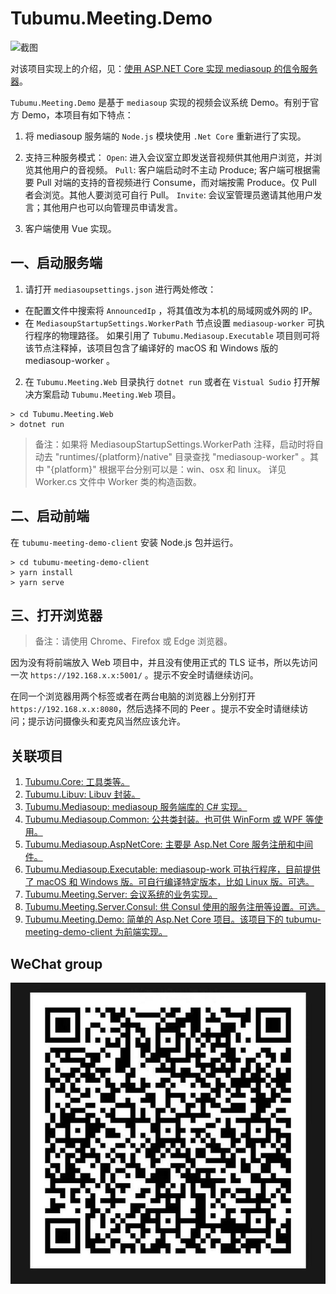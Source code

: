 # Tubumu.Meeting.Demo

![截图](http://blog.tubumu.com/postimages/mediasoup-01/004.jpg)

对该项目实现上的介绍，见：[使用 ASP.NET Core 实现 mediasoup 的信令服务器](https://blog.tubumu.com/2020/05/05/mediasoup-01/)。

`Tubumu.Meeting.Demo` 是基于 `mediasoup` 实现的视频会议系统 Demo。有别于官方 Demo，本项目有如下特点：

1. 将 mediasoup 服务端的 `Node.js` 模块使用 `.Net Core` 重新进行了实现。
2. 支持三种服务模式：
`Open`: 进入会议室立即发送音视频供其他用户浏览，并浏览其他用户的音视频。
`Pull`: 客户端启动时不主动 Produce; 客户端可根据需要 Pull 对端的支持的音视频进行 Consume，而对端按需 Produce。仅 Pull 者会浏览。其他人要浏览可自行 Pull。
`Invite`: 会议室管理员邀请其他用户发言；其他用户也可以向管理员申请发言。

3. 客户端使用 Vue 实现。

## 一、启动服务端

1. 请打开 `mediasoupsettings.json` 进行两处修改：

- 在配置文件中搜索将 `AnnouncedIp` ，将其值改为本机的局域网或外网的 IP。
- 在 `MediasoupStartupSettings.WorkerPath` 节点设置 `mediasoup-worker` 可执行程序的物理路径。 如果引用了 `Tubumu.Mediasoup.Executable` 项目则可将该节点注释掉，该项目包含了编译好的 macOS 和 Windows 版的 mediasoup-worker 。

2. 在 `Tubumu.Meeting.Web` 目录执行 `dotnet run` 或者在 `Vistual Sudio` 打开解决方案启动 `Tubumu.Meeting.Web` 项目。

``` shell
> cd Tubumu.Meeting.Web
> dotnet run
```

> 备注：如果将 MediasoupStartupSettings.WorkerPath 注释，启动时将自动去 "runtimes/{platform}/native" 目录查找 "mediasoup-worker" 。其中 "{platform}" 根据平台分别可以是：win、osx 和 linux。 详见 Worker.cs 文件中 Worker 类的构造函数。

## 二、启动前端

在 `tubumu-meeting-demo-client` 安装 Node.js 包并运行。

``` shell
> cd tubumu-meeting-demo-client
> yarn install
> yarn serve
```

## 三、打开浏览器

>备注：请使用 Chrome、Firefox 或 Edge 浏览器。

因为没有将前端放入 Web 项目中，并且没有使用正式的 TLS 证书，所以先访问一次 `https://192.168.x.x:5001/` 。提示不安全时请继续访问。

在同一个浏览器用两个标签或者在两台电脑的浏览器上分别打开 `https://192.168.x.x:8080`，然后选择不同的 Peer 。提示不安全时请继续访问；提示访问摄像头和麦克风当然应该允许。

## 关联项目

1. [Tubumu.Core: 工具类等。](https://github.com/albyho/Tubumu.Core)
2. [Tubumu.Libuv: Libuv 封装。](https://github.com/albyho/Tubumu.Libuv)
3. [Tubumu.Mediasoup: mediasoup 服务端库的 C# 实现。](https://github.com/albyho/Tubumu.Mediasoup)
4. [Tubumu.Mediasoup.Common: 公共类封装。也可供 WinForm 或 WPF 等使用。](https://github.com/albyho/Tubumu.Mediasoup.Common)
5. [Tubumu.Mediasoup.AspNetCore: 主要是 Asp.Net Core 服务注册和中间件。](https://github.com/albyho/Tubumu.Mediasoup.AspNetCore)
6. [Tubumu.Mediasoup.Executable: mediasoup-work 可执行程序，目前提供了 macOS 和 Windows 版。可自行编译特定版本，比如 Linux 版。可选。](https://github.com/albyho/Tubumu.Mediasoup.Executable)
7. [Tubumu.Meeting.Server: 会议系统的业务实现。](https://github.com/albyho/Tubumu.Meeting.Server)
8. [Tubumu.Meeting.Server.Consul: 供 Consul 使用的服务注册等设置。可选。](https://github.com/albyho/Tubumu.Meeting.Server.Consul)
9. [Tubumu.Meeting.Demo: 简单的 Asp.Net Core 项目。该项目下的 tubumu-meeting-demo-client 为前端实现。](https://github.com/albyho/Tubumu.Meeting.Demo)

## WeChat group

![WeChat group](https://raw.githubusercontent.com/albyho/Tubumu.Meeting.Demo/dev-07/docs/WeChat-Group.jpg)
